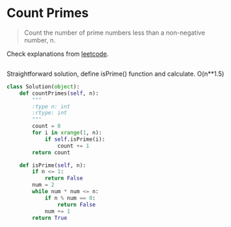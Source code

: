 # Count Primes

> Count the number of prime numbers less than a non-negative number, n.

Check explanations from [leetcode](https://leetcode.com/problems/count-primes/).

```Python

```

Straightforward solution, define isPrime() function and calculate. O(n**1.5)

```Python
class Solution(object):
    def countPrimes(self, n):
        """
        :type n: int
        :rtype: int
        """
        count = 0
        for i in xrange(1, n):
            if self.isPrime(i):
                count += 1
        return count

    def isPrime(self, n):
        if n <= 1:
            return False
        num = 2
        while num * num <= n:
            if n % num == 0:
                return False
            num += 1
        return True
```
